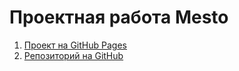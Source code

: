 # Проектная работа Mesto
1. [Проект на GitHub Pages](https://alexandralevk.github.io/mesto-project-ff/ "Перейти")
2. [Репозиторий на GitHub](https://github.com/AlexandraLevk/mesto-project-ff.git)

